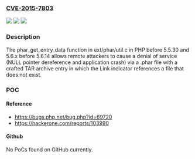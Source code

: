 ### [CVE-2015-7803](https://cve.mitre.org/cgi-bin/cvename.cgi?name=CVE-2015-7803)
![](https://img.shields.io/static/v1?label=Product&message=n%2Fa&color=blue)
![](https://img.shields.io/static/v1?label=Version&message=n%2Fa&color=blue)
![](https://img.shields.io/static/v1?label=Vulnerability&message=n%2Fa&color=brighgreen)

### Description

The phar_get_entry_data function in ext/phar/util.c in PHP before 5.5.30 and 5.6.x before 5.6.14 allows remote attackers to cause a denial of service (NULL pointer dereference and application crash) via a .phar file with a crafted TAR archive entry in which the Link indicator references a file that does not exist.

### POC

#### Reference
- https://bugs.php.net/bug.php?id=69720
- https://hackerone.com/reports/103990

#### Github
No PoCs found on GitHub currently.

